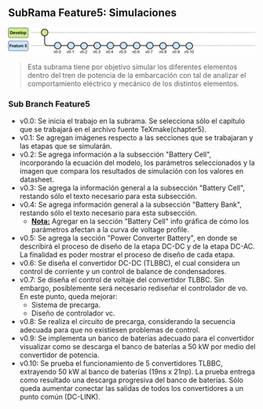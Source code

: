 ## SubRama Feature5: Simulaciones

![Evolución Rama Develop](03_ImagenesRepo/Image_readme.svg)


>Esta subrama tiene por objetivo simular los diferentes elementos dentro del tren de potencia de la embarcación con tal de analizar el comportamiento eléctrico y mecánico de los distintos elementos.

### Sub Branch Feature5
* v0.0: Se inicia el trabajo en la subrama. Se selecciona sólo el capítulo que se trabajará en el archivo fuente TeXmake(chapter5).
* v0.1: Se agregan imágenes respecto a las secciones que se trabajaran y las etapas que se simularán. 
* v0.2: Se agrega información a la subsección "Battery Cell", incorporando la ecuación del modelo, los parámetros seleccionados y la imagen que compara los resultados de simulación con los valores en datasheet.
* v0.3: Se agrega la información general a la subsección "Battery Cell", restando sólo el texto necesario para esta subsección.
* v0.4: Se agrega información general a la subsección "Battery Bank", restando sólo el texto necesario para esta subsección.
    * <ins>**Nota:**</ins> Agregar en la sección "Battery Cell" info gráfica de cómo los parámetros afectan a la curva de voltage profile.
* v0.5: Se agrega la sección "Power Converter Battery", en donde se describirá el proceso de diseño de la etapa DC-DC y de la etapa DC-AC. La finalidad es poder mostrar el proceso de diseño de cada etapa.
* v0.6: Se diseña el convertidor DC-DC (TLBBC), el cual considera un control de corriente y un control de balance de condensadores.
* v0.7: Se diseña el control de voltaje del convertidor TLBBC. Sin embargo, posiblemente será necesario rediseñar el controlador de vo. En este punto, queda mejorar:
    * Sistema de precarga.
    * Diseño de controlador vc.
* v0.8: Se realiza el circuito de precarga, considerando la secuencia adecuada para que no existiesen problemas de control.
* v0.9: Se implementa un banco de baterías adecuado para el convertidor visualizar como se descarga el banco de baterías a 50 kW por medio del convertidor de potencia.
* v0.10: Se prueba el funcionamiento de 5 convertidores TLBBC, extrayendo 50 kW al banco de baterías (19ns x 21np). La prueba entrega como resultado una descarga progresiva del banco de baterías. Sólo queda aumentar conectar las salidas de todos los convertidores a un punto común (DC-LINK).


